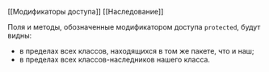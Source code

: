 [[Модификаторы доступа]]
[[Наследование]]

Поля и методы, обозначенные модификатором доступа `protected`, будут видны:

- в пределах всех классов, находящихся в том же пакете, что и наш;
- в пределах всех классов-наследников нашего класса.